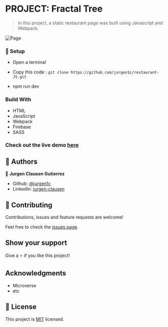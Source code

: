 #	PROJECT: Fractal Tree


> In this project, a static restaurant page was built using Javascript and Webpack.

![Page](src/images/home.png)


### 📝 Setup

 - Open a terminal
 
 - Copy this code : 
        ```
        git clone https://github.com/jurgen1c/restaurant-JS.git
        ```

-	npm run dev


### Build With

-	HTML
- JavaScript
- Webpack
- Firebase
-	SASS  

### Check out the live demo [here](https://deploy-preview-3--hardcore-ride-94bb5a.netlify.app/)     

## 👤 Authors


👤 **Jurgen Clausen Gutierrez**

- Github: [@jurgen1c](https://github.com/jurgen1c)
- LinkedIn: [jurgen-clausen](https://www.linkedin.com/in/jurgen-clausen-2740061a9/)


## 🤝 Contributing

Contributions, issues and feature requests are welcome!

Feel free to check the [issues page](issues/).

## Show your support

Give a ⭐️ if you like this project!

## Acknowledgments

- Microverse
- etc

## 📝 License

This project is [MIT](lic.url) licensed.